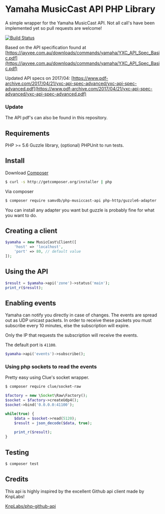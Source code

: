 # Yamaha MusicCast API PHP Library

A simple wrapper for the Yamaha MusicCast API.
Not all call's have been implemented yet so pull requests are welcome!

[![Build Status](https://travis-ci.org/samvdb/php-musiccast-api.svg?branch=master)](https://travis-ci.org/samvdb/php-musiccast-api)

Based on the API specification found at [https://jayvee.com.au/downloads/commands/yamaha/YXC_API_Spec_Basic.pdf](https://jayvee.com.au/downloads/commands/yamaha/YXC_API_Spec_Basic.pdf)

Updated API specs on 2017/04:
[https://www.pdf-archive.com/2017/04/21/yxc-api-spec-advanced/yxc-api-spec-advanced.pdf](https://www.pdf-archive.com/2017/04/21/yxc-api-spec-advanced/yxc-api-spec-advanced.pdf)

### Update
The API pdf's can also be found in this repository.

## Requirements

PHP >= 5.6
Guzzle library,
(optional) PHPUnit to run tests.

## Install

Download [Composer](https://getcomposer.org/)
```bash
$ curl -s http://getcomposer.org/installer | php
```

Via composer
```bash
$ composer require samvdb/php-musiccast-api php-http/guzzle6-adapter
```

You can install any adapter you want but guzzle is probably fine for what you want to do.

## Creating a client

```php
$yamaha = new MusicCast\Client([
    'host' => 'localhost',
    'port' => 80, // default value
]);
```

## Using the API


```php
$result = $yamaha->api('zone')->status('main');
print_r($result);

```

## Enabling events

Yamaha can notify you directly in case of changes. The events are spread out as UDP unicast packets.
In order to receive these packets you must subscribe every 10 minutes, else the subscription will expire.

Only the IP that requests the subscription will receive the events.

The default port is `41100`.

```php
$yamaha->api('events')->subscribe();
```

### Using php sockets to read the events

Pretty easy using Clue's socket wrapper.

```bash
$ composer require clue/socket-raw
```

```php
$factory = new \Socket\Raw\Factory();
$socket = $factory->createUdp4();
$socket->bind('0.0.0.0:41100');

while(true) {
    $data = $socket->read(5120);
    $result = json_decode($data, true);
    
    print_r($result);
}
```


## Testing

``` bash
$ composer test
```

## Credits

This api is highly inspired by the excellent Github api client made by KnpLabs!

[KnpLabs/php-github-api](https://github.com/KnpLabs/php-github-api)





